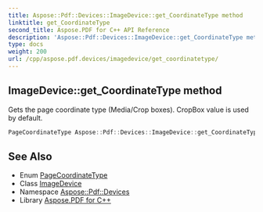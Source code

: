 ```yaml
---
title: Aspose::Pdf::Devices::ImageDevice::get_CoordinateType method
linktitle: get_CoordinateType
second_title: Aspose.PDF for C++ API Reference
description: 'Aspose::Pdf::Devices::ImageDevice::get_CoordinateType method. Gets the page coordinate type (Media/Crop boxes). CropBox value is used by default in C++.'
type: docs
weight: 200
url: /cpp/aspose.pdf.devices/imagedevice/get_coordinatetype/
---
```

## ImageDevice::get_CoordinateType method


Gets the page coordinate type (Media/Crop boxes). CropBox value is used by default.

```cpp
PageCoordinateType Aspose::Pdf::Devices::ImageDevice::get_CoordinateType() const
```

## See Also

* Enum [PageCoordinateType](../../../aspose.pdf/pagecoordinatetype/)
* Class [ImageDevice](../)
* Namespace [Aspose::Pdf::Devices](../../)
* Library [Aspose.PDF for C++](../../../)
